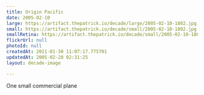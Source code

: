 ```yaml
---
title: Origin Pacific
date: 2005-02-10
large: https://artifact.thepatrick.io/decade/large/2005-02-10-1802.jpg
small: https://artifact.thepatrick.io/decade/small/2005-02-10-1802.jpg
smallRetina: https://artifact.thepatrick.io/decade/small/2005-02-10-1802@2x.jpg
flickrUrl: null
photoId: null
createdAt: 2011-01-30 11:07:17.775701
updatedAt: 2005-02-20 02:31:25
layout: decade-image

---
```

One small commercial plane
